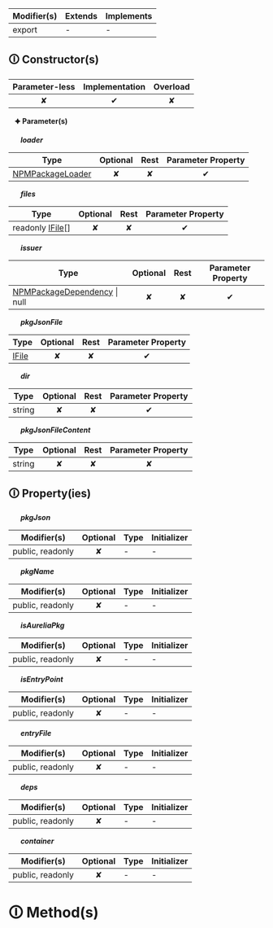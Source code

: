 | Modifier(s)                            | Extends                      | Implements                                    |
|----------------------------------------|------------------------------|-----------------------------------------------|
| export | - | - |

## &#128712; Constructor(s)

| Parameter-less                         | Implementation                          | Overload                          |
|:--------------------------------------:|:---------------------------------------:|:---------------------------------:|
| ✘ | ✔ | ✘ |

&nbsp;&nbsp; **&#128966; Parameter(s)**

&nbsp;&nbsp;&nbsp;&nbsp;&nbsp; _**loader**_

| Type                        | Optional                           | Rest                          | Parameter Property                          |
|-----------------------------|:----------------------------------:|:-----------------------------:|:-------------------------------------------:|
| [NPMPackageLoader](https://hamedfathi.gitbook.io/aurelia-2-doc-api/aot/system/class/npm-package-loader/npmpackageloader) | ✘  | ✘ | ✔ |

&nbsp;&nbsp;&nbsp;&nbsp;&nbsp; _**files**_

| Type                        | Optional                           | Rest                          | Parameter Property                          |
|-----------------------------|:----------------------------------:|:-----------------------------:|:-------------------------------------------:|
| readonly [IFile](https://hamedfathi.gitbook.io/aurelia-2-doc-api/aot/system/interface/interfaces/ifile)[] | ✘  | ✘ | ✔ |

&nbsp;&nbsp;&nbsp;&nbsp;&nbsp; _**issuer**_

| Type                        | Optional                           | Rest                          | Parameter Property                          |
|-----------------------------|:----------------------------------:|:-----------------------------:|:-------------------------------------------:|
| [NPMPackageDependency](https://hamedfathi.gitbook.io/aurelia-2-doc-api/aot/system/class/npm-package-loader/npmpackagedependency) &#124; null | ✘  | ✘ | ✔ |

&nbsp;&nbsp;&nbsp;&nbsp;&nbsp; _**pkgJsonFile**_

| Type                        | Optional                           | Rest                          | Parameter Property                          |
|-----------------------------|:----------------------------------:|:-----------------------------:|:-------------------------------------------:|
| [IFile](https://hamedfathi.gitbook.io/aurelia-2-doc-api/aot/system/interface/interfaces/ifile) | ✘  | ✘ | ✔ |

&nbsp;&nbsp;&nbsp;&nbsp;&nbsp; _**dir**_

| Type                        | Optional                           | Rest                          | Parameter Property                          |
|-----------------------------|:----------------------------------:|:-----------------------------:|:-------------------------------------------:|
| string | ✘  | ✘ | ✔ |

&nbsp;&nbsp;&nbsp;&nbsp;&nbsp; _**pkgJsonFileContent**_

| Type                        | Optional                           | Rest                          | Parameter Property                          |
|-----------------------------|:----------------------------------:|:-----------------------------:|:-------------------------------------------:|
| string | ✘  | ✘ | ✘ |

## &#128712; Property(ies)

&nbsp;&nbsp;&nbsp;&nbsp;&nbsp; _**pkgJson**_

| Modifier(s)                               | Optional                           | Type                        | Initializer                       |
|-------------------------------------------|:----------------------------------:|-----------------------------|-----------------------------------|
| public, readonly | ✘ | - | - |

&nbsp;&nbsp;&nbsp;&nbsp;&nbsp; _**pkgName**_

| Modifier(s)                               | Optional                           | Type                        | Initializer                       |
|-------------------------------------------|:----------------------------------:|-----------------------------|-----------------------------------|
| public, readonly | ✘ | - | - |

&nbsp;&nbsp;&nbsp;&nbsp;&nbsp; _**isAureliaPkg**_

| Modifier(s)                               | Optional                           | Type                        | Initializer                       |
|-------------------------------------------|:----------------------------------:|-----------------------------|-----------------------------------|
| public, readonly | ✘ | - | - |

&nbsp;&nbsp;&nbsp;&nbsp;&nbsp; _**isEntryPoint**_

| Modifier(s)                               | Optional                           | Type                        | Initializer                       |
|-------------------------------------------|:----------------------------------:|-----------------------------|-----------------------------------|
| public, readonly | ✘ | - | - |

&nbsp;&nbsp;&nbsp;&nbsp;&nbsp; _**entryFile**_

| Modifier(s)                               | Optional                           | Type                        | Initializer                       |
|-------------------------------------------|:----------------------------------:|-----------------------------|-----------------------------------|
| public, readonly | ✘ | - | - |

&nbsp;&nbsp;&nbsp;&nbsp;&nbsp; _**deps**_

| Modifier(s)                               | Optional                           | Type                        | Initializer                       |
|-------------------------------------------|:----------------------------------:|-----------------------------|-----------------------------------|
| public, readonly | ✘ | - | - |

&nbsp;&nbsp;&nbsp;&nbsp;&nbsp; _**container**_

| Modifier(s)                               | Optional                           | Type                        | Initializer                       |
|-------------------------------------------|:----------------------------------:|-----------------------------|-----------------------------------|
| public, readonly | ✘ | - | - |

# &#128712; Method(s)